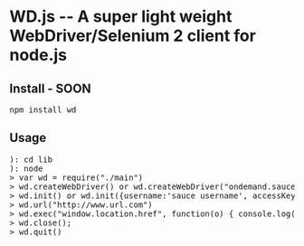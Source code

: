 # WD.js -- A super light weight WebDriver/Selenium 2 client for node.js

## Install - SOON

<pre>
npm install wd
</pre>

## Usage

<pre>
): cd lib
): node
> var wd = require("./main")
> wd.createWebDriver() or wd.createWebDriver("ondemand.saucelabs.com", 80)
> wd.init() or wd.init({username:'sauce username', accessKey:'sauce api key'})
> wd.url("http://www.url.com")
> wd.exec("window.location.href", function(o) { console.log(o) })
> wd.close();
> wd.quit()
